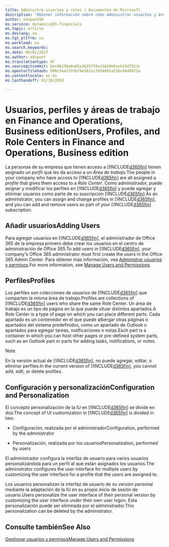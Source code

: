 ```yaml
---
title: Administre usuarios y roles | Documentos de Microsoft
description: "Obtener información sobre cómo administrar usuarios y áreas de trabajo en Finance and Operations, Business edition."
author: edupont04
ms.service: dynamics365-financials
ms.topic: article
ms.devlang: na
ms.tgt_pltfrm: na
ms.workload: na
ms.search.keywords: 
ms.date: 09/01/2017
ms.author: edupont
ms.translationtype: HT
ms.sourcegitcommit: bec0619be0a65e3625759e13d2866ac615d7513c
ms.openlocfilehash: b06c5ee737db74e5011c7854601a21bc04d8872a
ms.contentlocale: es-es
ms.lasthandoff: 01/30/2018

---
```

# <a name="users-profiles-and-role-centers-in-finance-and-operations-business-edition"></a><span data-ttu-id="a31c7-103">Usuarios, perfiles y áreas de trabajo en Finance and Operations, Business edition</span><span class="sxs-lookup"><span data-stu-id="a31c7-103">Users, Profiles, and Role Centers in Finance and Operations, Business edition</span></span>
<span data-ttu-id="a31c7-104">La personas de su empresa que tienen acceso a [!INCLUDE[d365fin](includes/d365fin_md.md)] tienen asignado un *perfil* que les da acceso a un *Área de trabajo*.</span><span class="sxs-lookup"><span data-stu-id="a31c7-104">The people in your company who have access to [!INCLUDE[d365fin](includes/d365fin_md.md)] are all assigned a *profile* that gives them access to a *Role Center*.</span></span> <span data-ttu-id="a31c7-105">Como administrador, puede asignar y modificar los perfiles en [!INCLUDE[d365fin](includes/d365fin_md.md)] y puede agregar y eliminar usuarios como parte de su suscripción [!INCLUDE[d365fin](includes/d365fin_md.md)].</span><span class="sxs-lookup"><span data-stu-id="a31c7-105">As an administrator, you can assign and change profiles in [!INCLUDE[d365fin](includes/d365fin_md.md)], and you can add and remove users as part of your [!INCLUDE[d365fin](includes/d365fin_md.md)] subscription.</span></span>  

## <a name="adding-users"></a><span data-ttu-id="a31c7-106">Añadir usuarios</span><span class="sxs-lookup"><span data-stu-id="a31c7-106">Adding Users</span></span>
<span data-ttu-id="a31c7-107">Para agregar usuarios en [!INCLUDE[d365fin](includes/d365fin_md.md)], el administrador de Office 365 de la empresa primero debe crear los usuarios en el centro de administración de Office 365.</span><span class="sxs-lookup"><span data-stu-id="a31c7-107">To add users in [!INCLUDE[d365fin](includes/d365fin_md.md)], your company's Office 365 administrator must first create the users in the Office 365 Admin Center.</span></span> <span data-ttu-id="a31c7-108">Para obtener más información, vea [Administrar usuarios y permisos](ui-how-users-permissions.md).</span><span class="sxs-lookup"><span data-stu-id="a31c7-108">For more information, see [Manage Users and Permissions](ui-how-users-permissions.md).</span></span>  

## <a name="profiles"></a><span data-ttu-id="a31c7-109">Perfiles</span><span class="sxs-lookup"><span data-stu-id="a31c7-109">Profiles</span></span>
<span data-ttu-id="a31c7-110">Los perfiles son colecciones de usuarios de [!INCLUDE[d365fin](includes/d365fin_md.md)] que comparten la misma área de trabajo.</span><span class="sxs-lookup"><span data-stu-id="a31c7-110">Profiles are collections of [!INCLUDE[d365fin](includes/d365fin_md.md)] users who share the same Role Center.</span></span> <span data-ttu-id="a31c7-111">Un área de trabajo es un tipo de página en la que puede situar distintos apartados.</span><span class="sxs-lookup"><span data-stu-id="a31c7-111">A Role Center is a type of page on which you can place different parts.</span></span> <span data-ttu-id="a31c7-112">Cada apartado es un contenedor en el que puede albergar otras páginas o apartados del sistema predefinidos, como un apartado de Outlook o apartados para agregar tareas, notificaciones o notas.</span><span class="sxs-lookup"><span data-stu-id="a31c7-112">Each part is a container in which you can host other pages or pre-defined system parts, such as an Outlook part or parts for adding tasks, notifications, or notes.</span></span>  

> [!NOTE]  
>  <span data-ttu-id="a31c7-113">En la versión actual de [!INCLUDE[d365fin](includes/d365fin_md.md)], no puede agregar, editar, o eliminar perfiles.</span><span class="sxs-lookup"><span data-stu-id="a31c7-113">In the current version of [!INCLUDE[d365fin](includes/d365fin_md.md)], you cannot add, edit, or delete profiles.</span></span>  

## <a name="configuration-and-personalization"></a><span data-ttu-id="a31c7-114">Configuración y personalización</span><span class="sxs-lookup"><span data-stu-id="a31c7-114">Configuration and Personalization</span></span>
<span data-ttu-id="a31c7-115">El concepto personalización de la IU en [!INCLUDE[d365fin](includes/d365fin_md.md)] se divide en dos:</span><span class="sxs-lookup"><span data-stu-id="a31c7-115">The concept of UI customization in [!INCLUDE[d365fin](includes/d365fin_md.md)] is divided in two:</span></span>  

-   <span data-ttu-id="a31c7-116">Configuración, realizada por el administrador</span><span class="sxs-lookup"><span data-stu-id="a31c7-116">Configuration, performed by the administrator</span></span>  

-   <span data-ttu-id="a31c7-117">Personalización, realizada por los usuarios</span><span class="sxs-lookup"><span data-stu-id="a31c7-117">Personalization, performed by users</span></span>  

<span data-ttu-id="a31c7-118">El administrador configura la interfaz de usuario para varios usuarios personalizándola para un perfil al que están asignados los usuarios.</span><span class="sxs-lookup"><span data-stu-id="a31c7-118">The administrator configures the user interface for multiple users by customizing the user interface for a profile that the users are assigned to.</span></span>  

<span data-ttu-id="a31c7-119">Los usuarios personalizan la interfaz de usuario de su versión personal mediante la adaptación de la IU en su propio inicio de sesión de usuario.</span><span class="sxs-lookup"><span data-stu-id="a31c7-119">Users personalize the user interface of their personal version by customizing the user interface under their own user logon.</span></span> <span data-ttu-id="a31c7-120">Esta personalización puede ser eliminada por el administrador.</span><span class="sxs-lookup"><span data-stu-id="a31c7-120">This personalization can be deleted by the administrator.</span></span>  

## <a name="see-also"></a><span data-ttu-id="a31c7-121">Consulte también</span><span class="sxs-lookup"><span data-stu-id="a31c7-121">See Also</span></span>  
[<span data-ttu-id="a31c7-122">Gestionar usuarios y permisos</span><span class="sxs-lookup"><span data-stu-id="a31c7-122">Manage Users and Permissions</span></span>](ui-how-users-permissions.md)  
<!-- [Customize the User Interface](../customize-the-user-interface.md)   
 [Security Overview](../Security%20Overview.md)-->


